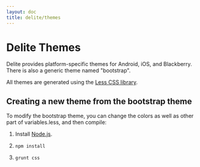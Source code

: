 ```yaml
---
layout: doc
title: delite/themes
---
```


# Delite Themes

Delite provides platform-specific themes for Android, iOS, and Blackberry.
There is also a generic theme named "bootstrap".

All themes are generated using the [Less CSS library](http://lesscss.org/).


## Creating a new theme from the bootstrap theme

To modify the bootstrap theme, you can change the colors
as well as other part of variables.less, and then compile:

1. Install [Node.js](http://nodejs.org/).

2. `npm install`

3. `grunt css`
